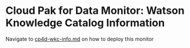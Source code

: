 # Cloud Pak for Data Monitor: Watson Knowledge Catalog Information

Navigate to [cp4d-wkc-info.md](cp4d-wkc-info.md) on how to deploy this monitor


